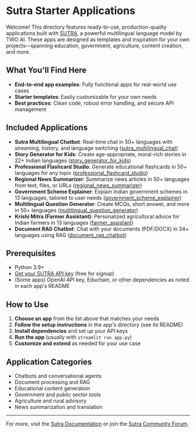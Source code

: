 # Sutra Starter Applications

Welcome! This directory features ready-to-use, production-quality applications built with [SUTRA](https://www.two.ai/sutra), a powerful multilingual language model by TWO AI. These apps are designed as templates and inspiration for your own projects—spanning education, government, agriculture, content creation, and more.

## What You'll Find Here

- **End-to-end app examples**: Fully functional apps for real-world use cases
- **Starter templates**: Easily customizable for your own needs
- **Best practices**: Clean code, robust error handling, and secure API management

## Included Applications

- **Sutra Multilingual Chatbot**: Real-time chat in 50+ languages with streaming, history, and language switching ([sutra_multilingual_chat](sutra_multilingual_chat/))
- **Story Generator for Kids**: Create age-appropriate, moral-rich stories in 22+ Indian languages ([story_generator_for_kids](story_generator_for_kids/))
- **Professional Flashcard Studio**: Generate educational flashcards in 50+ languages for any topic ([professional_flashcard_studio](professional_flashcard_studio/))
- **Regional News Summarizer**: Summarize news articles in 50+ languages from text, files, or URLs ([regional_news_summarizer](regional_news_summarizer/))
- **Government Scheme Explainer**: Explain Indian government schemes in 13 languages, tailored to user needs ([government_scheme_explainer](government_scheme_explainer/))
- **Multilingual Question Generator**: Create MCQs, short answer, and more in 50+ languages ([multilingual_question_generator](multilingual_question_generator/))
- **Krishi Mitra (Farmer Assistant)**: Personalized agricultural advice for Indian farmers in 13 languages ([farmer_assistant](farmer_assistant/))
- **Document RAG Chatbot**: Chat with your documents (PDF/DOCX) in 34+ languages using RAG ([document_rag_chatbot](document_rag_chatbot/))

## Prerequisites

- Python 3.9+
- [Get your SUTRA API key](https://www.two.ai/sutra/api) (free for signup)
- (Some apps) OpenAI API key, Educhain, or other dependencies as noted in each app's README

## How to Use

1. **Choose an app** from the list above that matches your needs
2. **Follow the setup instructions** in the app's directory (see its README)
3. **Install dependencies** and set up your API keys
4. **Run the app** (usually with `streamlit run app.py`)
5. **Customize and extend** as needed for your use case

## Application Categories

- Chatbots and conversational agents
- Document processing and RAG
- Educational content generation
- Government and public sector tools
- Agriculture and rural advisory
- News summarization and translation

---

For more, visit the [Sutra Documentation](https://docs.sutra.ai) or join the [Sutra Community Forum](https://community.sutra.ai).
